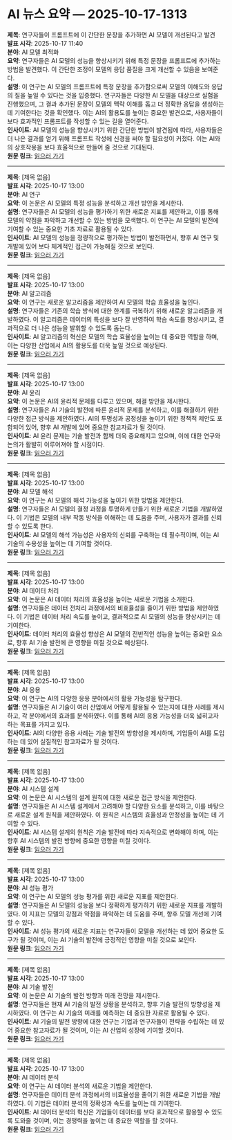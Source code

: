 # AI 뉴스 요약 — 2025-10-17-1313

**제목**: 연구자들이 프롬프트에 이 간단한 문장을 추가하면 AI 모델이 개선된다고 발견  
**발표 시각**: 2025-10-17 11:40  
**분야**: AI 모델 최적화  
**요약**: 연구자들은 AI 모델의 성능을 향상시키기 위해 특정 문장을 프롬프트에 추가하는 방법을 발견했다. 이 간단한 조정이 모델의 응답 품질을 크게 개선할 수 있음을 보여준다.  
**설명**: 이 연구는 AI 모델의 프롬프트에 특정 문장을 추가함으로써 모델의 이해도와 응답의 질을 높일 수 있다는 것을 입증했다. 연구자들은 다양한 AI 모델을 대상으로 실험을 진행했으며, 그 결과 추가된 문장이 모델의 맥락 이해를 돕고 더 정확한 응답을 생성하는 데 기여한다는 것을 확인했다. 이는 AI의 활용도를 높이는 중요한 발견으로, 사용자들이 보다 효과적인 프롬프트를 작성할 수 있는 길을 열어준다.  
**인사이트**: AI 모델의 성능을 향상시키기 위한 간단한 방법이 발견됨에 따라, 사용자들은 더 나은 결과를 얻기 위해 프롬프트 작성에 신경을 써야 할 필요성이 커졌다. 이는 AI와의 상호작용을 보다 효율적으로 만들어 줄 것으로 기대된다.  
**원문 링크**: [읽으러 가기](https://venturebeat.com/ai/researchers-find-adding-this-one-simple-sentence-to-prompts-makes-ai-models)

---

**제목**: [제목 없음]  
**발표 시각**: 2025-10-17 13:00  
**분야**: AI 연구  
**요약**: 이 논문은 AI 모델의 특정 성능을 분석하고 개선 방안을 제시한다.  
**설명**: 연구자들은 AI 모델의 성능을 평가하기 위한 새로운 지표를 제안하고, 이를 통해 모델의 약점을 파악하고 개선할 수 있는 방법을 모색했다. 이 연구는 AI 모델의 발전에 기여할 수 있는 중요한 기초 자료로 활용될 수 있다.  
**인사이트**: AI 모델의 성능을 정량적으로 평가하는 방법이 발전하면서, 향후 AI 연구 및 개발에 있어 보다 체계적인 접근이 가능해질 것으로 보인다.  
**원문 링크**: [읽으러 가기](https://arxiv.org/abs/2510.13858)

---

**제목**: [제목 없음]  
**발표 시각**: 2025-10-17 13:00  
**분야**: AI 알고리즘  
**요약**: 이 연구는 새로운 알고리즘을 제안하여 AI 모델의 학습 효율성을 높인다.  
**설명**: 연구자들은 기존의 학습 방식에 대한 한계를 극복하기 위해 새로운 알고리즘을 개발하였다. 이 알고리즘은 데이터의 특성을 보다 잘 반영하여 학습 속도를 향상시키고, 결과적으로 더 나은 성능을 발휘할 수 있도록 돕는다.  
**인사이트**: AI 알고리즘의 혁신은 모델의 학습 효율성을 높이는 데 중요한 역할을 하며, 이는 다양한 산업에서 AI의 활용도를 더욱 높일 것으로 예상된다.  
**원문 링크**: [읽으러 가기](https://arxiv.org/abs/2510.13979)

---

**제목**: [제목 없음]  
**발표 시각**: 2025-10-17 13:00  
**분야**: AI 윤리  
**요약**: 이 논문은 AI의 윤리적 문제를 다루고 있으며, 해결 방안을 제시한다.  
**설명**: 연구자들은 AI 기술의 발전에 따른 윤리적 문제를 분석하고, 이를 해결하기 위한 다양한 접근 방식을 제안하였다. AI의 투명성과 공정성을 높이기 위한 정책적 제안도 포함되어 있어, 향후 AI 개발에 있어 중요한 참고자료가 될 것이다.  
**인사이트**: AI 윤리 문제는 기술 발전과 함께 더욱 중요해지고 있으며, 이에 대한 연구와 논의가 활발히 이루어져야 할 시점이다.  
**원문 링크**: [읽으러 가기](https://arxiv.org/abs/2510.13985)

---

**제목**: [제목 없음]  
**발표 시각**: 2025-10-17 13:00  
**분야**: AI 모델 해석  
**요약**: 이 연구는 AI 모델의 해석 가능성을 높이기 위한 방법을 제안한다.  
**설명**: 연구자들은 AI 모델의 결정 과정을 투명하게 만들기 위한 새로운 기법을 개발하였다. 이 기법은 모델의 내부 작동 방식을 이해하는 데 도움을 주며, 사용자가 결과를 신뢰할 수 있도록 한다.  
**인사이트**: AI 모델의 해석 가능성은 사용자의 신뢰를 구축하는 데 필수적이며, 이는 AI 기술의 수용성을 높이는 데 기여할 것이다.  
**원문 링크**: [읽으러 가기](https://arxiv.org/abs/2510.14035)

---

**제목**: [제목 없음]  
**발표 시각**: 2025-10-17 13:00  
**분야**: AI 데이터 처리  
**요약**: 이 논문은 AI 데이터 처리의 효율성을 높이는 새로운 기법을 소개한다.  
**설명**: 연구자들은 데이터 전처리 과정에서의 비효율성을 줄이기 위한 방법을 제안하였다. 이 기법은 데이터 처리 속도를 높이고, 결과적으로 AI 모델의 성능을 향상시키는 데 기여한다.  
**인사이트**: 데이터 처리의 효율성 향상은 AI 모델의 전반적인 성능을 높이는 중요한 요소로, 향후 AI 기술 발전에 큰 영향을 미칠 것으로 예상된다.  
**원문 링크**: [읽으러 가기](https://arxiv.org/abs/2510.14053)

---

**제목**: [제목 없음]  
**발표 시각**: 2025-10-17 13:00  
**분야**: AI 응용  
**요약**: 이 연구는 AI의 다양한 응용 분야에서의 활용 가능성을 탐구한다.  
**설명**: 연구자들은 AI 기술이 여러 산업에서 어떻게 활용될 수 있는지에 대한 사례를 제시하고, 각 분야에서의 효과를 분석하였다. 이를 통해 AI의 응용 가능성을 더욱 넓히고자 하는 목표를 가지고 있다.  
**인사이트**: AI의 다양한 응용 사례는 기술 발전의 방향성을 제시하며, 기업들이 AI를 도입하는 데 있어 실질적인 참고자료가 될 것이다.  
**원문 링크**: [읽으러 가기](https://arxiv.org/abs/2510.14106)

---

**제목**: [제목 없음]  
**발표 시각**: 2025-10-17 13:00  
**분야**: AI 시스템 설계  
**요약**: 이 논문은 AI 시스템의 설계 원칙에 대한 새로운 접근 방식을 제안한다.  
**설명**: 연구자들은 AI 시스템 설계에서 고려해야 할 다양한 요소를 분석하고, 이를 바탕으로 새로운 설계 원칙을 제안하였다. 이 원칙은 시스템의 효율성과 안정성을 높이는 데 기여할 수 있다.  
**인사이트**: AI 시스템 설계의 원칙은 기술 발전에 따라 지속적으로 변화해야 하며, 이는 향후 AI 시스템의 발전 방향에 중요한 영향을 미칠 것이다.  
**원문 링크**: [읽으러 가기](https://arxiv.org/abs/2510.14112)

---

**제목**: [제목 없음]  
**발표 시각**: 2025-10-17 13:00  
**분야**: AI 성능 평가  
**요약**: 이 연구는 AI 모델의 성능 평가를 위한 새로운 지표를 제안한다.  
**설명**: 연구자들은 AI 모델의 성능을 보다 정확하게 평가하기 위한 새로운 지표를 개발하였다. 이 지표는 모델의 강점과 약점을 파악하는 데 도움을 주며, 향후 모델 개선에 기여할 수 있다.  
**인사이트**: AI 성능 평가의 새로운 지표는 연구자들이 모델을 개선하는 데 있어 중요한 도구가 될 것이며, 이는 AI 기술의 발전에 긍정적인 영향을 미칠 것으로 보인다.  
**원문 링크**: [읽으러 가기](https://arxiv.org/abs/2510.14133)

---

**제목**: [제목 없음]  
**발표 시각**: 2025-10-17 13:00  
**분야**: AI 기술 발전  
**요약**: 이 논문은 AI 기술의 발전 방향과 미래 전망을 제시한다.  
**설명**: 연구자들은 현재 AI 기술의 발전 상황을 분석하고, 향후 기술 발전의 방향성을 제시하였다. 이 연구는 AI 기술의 미래를 예측하는 데 중요한 자료로 활용될 수 있다.  
**인사이트**: AI 기술의 발전 방향에 대한 연구는 기업과 연구자들이 전략을 수립하는 데 있어 중요한 참고자료가 될 것이며, 이는 AI 산업의 성장에 기여할 것이다.  
**원문 링크**: [읽으러 가기](https://arxiv.org/abs/2510.14136)

---

**제목**: [제목 없음]  
**발표 시각**: 2025-10-17 13:00  
**분야**: AI 데이터 분석  
**요약**: 이 연구는 AI 데이터 분석의 새로운 기법을 제안한다.  
**설명**: 연구자들은 데이터 분석 과정에서의 비효율성을 줄이기 위한 새로운 기법을 개발하였다. 이 기법은 데이터 분석의 정확성과 속도를 높이는 데 기여한다.  
**인사이트**: AI 데이터 분석의 혁신은 기업들이 데이터를 보다 효과적으로 활용할 수 있도록 도와줄 것이며, 이는 경쟁력을 높이는 데 중요한 역할을 할 것이다.  
**원문 링크**: [읽으러 가기](https://arxiv.org/abs/2510.14150)
